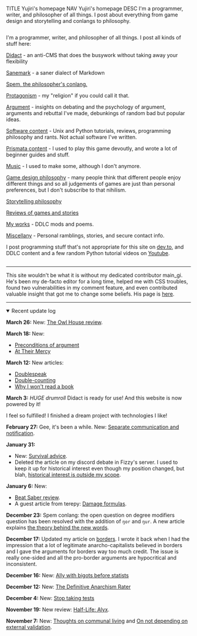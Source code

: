TITLE Yujiri's homepage
NAV Yujiri's homepage
DESC I'm a programmer, writer, and philosopher of all things. I post about everything from game design and storytelling and conlangs to philosophy.

<style>
.indexlayout {
	display: flex;
	flex-wrap: wrap;
	justify-content: space-between;
}
recent-comments {
	min-width: 20em;
	flex: 1 1;
}
</style>

<div class="indexlayout">

<div style="flex: 1 1; min-width: 20em; margin-right: 1em">

I'm a programmer, writer, and philosopher of all things. I post all kinds of stuff here:

[Didact](didact) - an anti-CMS that does the busywork without taking away your flexibility

[Sanemark](sanemark) - a saner dialect of Markdown

[Spem, the philosopher's conlang.](spem/)

[Protagonism](protagonism/) - my "religion" if you could call it that.

[Argument](argument/) - insights on debating and the psychology of argument, arguments and rebuttal I've made, debunkings of random bad but popular ideas.

[Software content](software/) - Unix and Python tutorials, reviews, programming philosophy and rants. Not actual software I've written.

[Prismata content](prismata/) - I used to play this game devoutly, and wrote a lot of beginner guides and stuff.

[Music](music/) - I used to make some, although I don't anymore.

[Game design philosophy](game_design/) - many people think that different people enjoy different things and so all judgements of games are just than personal preferences, but I don't subscribe to that nihilism.

[Storytelling philosophy](fiction/)

[Reviews of games and stories](reviews/)

[My works](works/) - DDLC mods and poems.

[Miscellany](misc/) - Personal ramblings, stories, and secure contact info.

I post programming stuff that's not appropriate for this site on [dev.to](https://dev.to/yujiri8), and DDLC content and a few random Python tutorial videos on [Youtube](https://www.youtube.com/channel/UCmTi4rq5oOp2S9UER0BH3sQ).

</div>

<recent-comments>
</recent-comments>

</div>

---

This site wouldn't be what it is without my dedicated contributor main_gi. He's been my de-facto editor for a long time, helped me with CSS troubles, found two vulnerabilities in my comment feature, and even contributed valuable insight that got me to change some beliefs. His page is [here](https://igniam.xyz).


---

<details open>
<summary>Recent update log</summary>

**March 26:**
New: [The Owl House review](reviews/owl_house).

**March 18:**
New:
* [Preconditions of argument](argument/preconditions)
* [At Their Mercy](misc/at_their_mercy)

**March 12:**
New articles:
* [Doublespeak](argument/doublespeak)
* [Double-counting](argument/double_counting)
* [Why I won't read a book](argument/reading)

**March 3:**
*HUGE drumroll* Didact is ready for use! And this website is now powered by it!

I feel so fulfilled! I finished a dream project with technologies I like!

**February 27:**
Gee, it's been a while.
New: [Separate communication and notification](software/separate_comms_and_notifs).

**January 31:**
* New: [Survival advice](misc/survival_advice).
* Deleted the article on my discord debate in Fizzy's server. I used to keep it up for historical interest even though my position changed, but blah, [historical interest is outside my scope](misc/structure).

**January 6:** New:
* [Beat Saber review](reviews/beat_saber).
* A guest article from terepy: [Damage formulas](game_design/damage_formulas).

**December 23:**
Spem conlang: the open question on degree modifiers question has been resolved with the addition of `ŋor` and `ŋur`. A new article explains [the theory behind the new words](spem/degree_modifiers).

**December 17:**
Updated my article on [borders](protagonism/borders). I wrote it back when I had the impression that a lot of legitimate anarcho-capitalists believed in borders and I gave the arguments for borders way too much credit. The issue is really one-sided and all the pro-border arguments are hypocritical and inconsistent.

**December 16:**
New: [Ally with bigots before statists](protagonism/ally_with_bigots)

**December 12:**
New: [The Definitive Anarchism Rater](misc/anarchism_rater)

**December 4:**
New: [Stop taking tests](argument/tests)

**November 19:**
New review: [Half-Life: Alyx](reviews/half_life_alyx).

**November 7:**
New: [Thoughts on communal living](misc/communal_living) and [On not depending on external validation](misc/external_validation).

</details>

